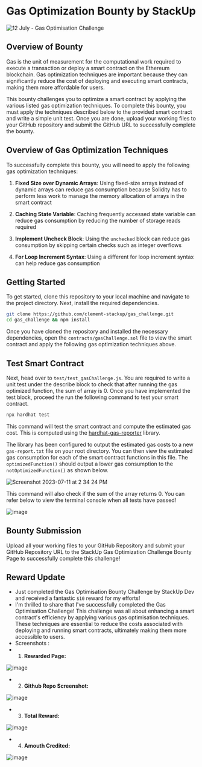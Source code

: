 # Gas Optimization Bounty by StackUp

![12 July - Gas Optimisation Challenge](https://github.com/clement-stackup/gas_challenge/assets/120361535/21c826fb-8776-4837-a8fe-b7040426eafa)

## Overview of Bounty

Gas is the unit of measurement for the computational work required to execute a transaction or deploy a smart contract on the Ethereum blockchain. Gas optimization techniques are important because they can significantly reduce the cost of deploying and executing smart contracts, making them more affordable for users.

This bounty challenges you to optimize a smart contract by applying the various listed gas optimization techniques. To complete this bounty, you must apply the techniques described below to the provided smart contract and write a simple unit test. Once you are done, upload your working files to your GitHub repository and submit the GitHub URL to successfully complete the bounty.

## Overview of Gas Optimization Techniques

To successfully complete this bounty, you will need to apply the following gas optimization techniques:

1. **Fixed Size over Dynamic Arrays**: Using fixed-size arrays instead of dynamic arrays can reduce gas consumption because Solidity has to perform less work to manage the memory allocation of arrays in the smart contract

2. **Caching State Variable**: Caching frequently accessed state variable can reduce gas consumption by reducing the number of storage reads required

3. **Implement Uncheck Block**: Using the `unchecked` block can reduce gas consumption by skipping certain checks such as integer overflows

4. **For Loop Increment Syntax**: Using a different for loop increment syntax can help reduce gas consumption

## Getting Started

To get started, clone this repository to your local machine and navigate to the project directory. Next, install the required dependencies.

```bash
git clone https://github.com/clement-stackup/gas_challenge.git
cd gas_challenge && npm install
```

Once you have cloned the repository and installed the necessary dependencies, open the `contracts/gasChallenge.sol` file to view the smart contract and apply the following gas optimization techniques above.

## Test Smart Contract

Next, head over to `test/test_gasChallenge.js`. You are required to write a unit test under the describe block to check that after running the gas optimized function, the sum of array is 0. Once you have implemented the test block, proceed the run the following command to test your smart contract.

```bash
npx hardhat test
```

This command will test the smart contract and compute the estimated gas cost. This is computed using the [hardhat-gas-reporter](https://www.npmjs.com/package/hardhat-gas-reporter) library.

The library has been configured to output the estimated gas costs to a new `gas-report.txt` file on your root directory. You can then view the estimated gas consumption for each of the smart contract functions in this file. The `optimizedFunction()` should output a lower gas consumption to the `notOptimizedFunction()` as shown below.

![Screenshot 2023-07-11 at 2 34 24 PM](https://github.com/clement-stackup/gas_challenge/assets/120361535/99e33517-5974-40a1-aa87-279051e58e42)

This command will also check if the sum of the array returns 0. You can refer below to view the terminal console when all tests have passed!

![image](https://github.com/clement-stackup/gas_challenge/assets/120361535/760df9a2-c9f5-4c0f-af50-7a88093bdbda)

## Bounty Submission

Upload all your working files to your GitHub Repository and submit your GitHub Repository URL to the StackUp Gas Optimization Challenge Bounty Page to successfully complete this challenge!

## Reward Update

- Just completed the Gas Optimisation Bounty Challenge by StackUp Dev and received a fantastic `$10` reward for my efforts! 
- I'm thrilled to share that I've successfully completed the Gas Optimisation Challenge! This challenge was all about enhancing a smart contract's efficiency by applying various gas optimisation techniques. These techniques are essential to reduce the costs associated with deploying and running smart contracts, ultimately making them more accessible to users.
- Screenshots :
- 1. **Rewarded Page:**

![image](https://media.licdn.com/dms/image/D4D22AQEtB_BypnJ4yQ/feedshare-shrink_2048_1536/0/1691751431331?e=1698278400&v=beta&t=B-D3Bfp5AsNtjZDKbupkahyR4FUJsqbZhia-tbY49IQ)

- 2. **Github Repo Screenshot:**

![image](https://media.licdn.com/dms/image/D4D22AQG7Yep3j8gAGA/feedshare-shrink_2048_1536/0/1691751431234?e=1698278400&v=beta&t=1YL_3qKnZrMGZZXlyE_mz1hkEtkx3xncdRmF4BqvhYs)

- 3. **Total Reward:**

![image](https://media.licdn.com/dms/image/D4D22AQG-tgC8V_Ig5g/feedshare-shrink_800/0/1691751430844?e=1698278400&v=beta&t=a1pxuGKDSOE_PtQdSapQuP5RO-S3TCqKX2KneWYOY3I)

- 4. **Amouth Credited:**

![image](https://media.licdn.com/dms/image/D4D22AQGjzrIn3D0ahQ/feedshare-shrink_800/0/1691751430962?e=1698278400&v=beta&t=FG7dYx0T962I7c9l6C4LkUWJUL0Yh5JDx2BcGmVQyaA)
